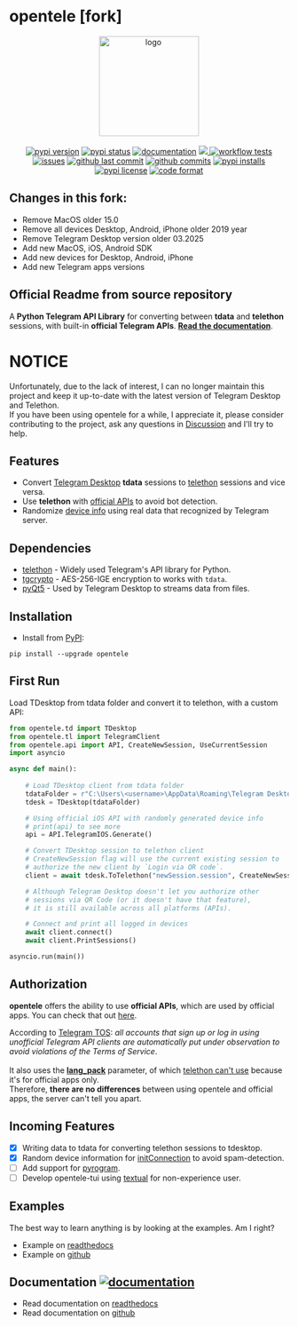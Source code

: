<!-- vim: syntax=Markdown -->

# opentele [fork]

<p align="center">
<img src="https://raw.githubusercontent.com/thedemons/opentele/main/opentele.png" alt="logo" width="180"/>
<br><br>
<a href="https://pypi.org/project/opentele/"><img alt="pypi version" src="https://img.shields.io/pypi/v/opentele?logo=pypi&logoColor=%232d93c1"/></a>
<a href="https://pypi.org/project/opentele/"><img alt="pypi status" src="https://img.shields.io/pypi/status/opentele?color=%2331c754&logo=pypi&logoColor=%232d93c1"/></a>
<a href="https://opentele.readthedocs.io/"><img alt="documentation" src="https://img.shields.io/readthedocs/opentele.svg?color=%2331c754&logo=readthedocs"/></a>
<a href="https://codecov.io/gh/thedemons/opentele">
<img src="https://img.shields.io/codecov/c/github/thedemons/opentele?color=%2331c754&label=codecov&logo=codecov&token=H2IWGEJ5LN"/>
</a>
<a href="https://github.com/thedemons/opentele/actions/workflows/package.yml"><img alt="workflow tests" src="https://img.shields.io/github/workflow/status/thedemons/opentele/package?logo=github&color=%2331c754"/></a>
<a href="https://github.com/thedemons/opentele/issues"><img alt="issues" src="https://img.shields.io/github/issues/thedemons/opentele?color=%2331c754&logo=github"/></a>
<a href="https://github.com/thedemons/opentele/commits/main"><img alt="github last commit" src="https://img.shields.io/github/last-commit/thedemons/opentele?color=%2331c754&logo=github"/></a>
<a href="https://github.com/thedemons/opentele/commits/main"><img alt="github commits" src="https://img.shields.io/github/commit-activity/m/thedemons/opentele?logo=github"/></a>
<a href="https://pypi.org/project/opentele/"><img alt="pypi installs" src="https://img.shields.io/pypi/dm/opentele?label=installs&logo=docusign&color=%2331c754"/></a>
<a href="https://en.wikipedia.org/wiki/MIT_License"><img alt="pypi license" src="https://img.shields.io/pypi/l/opentele?color=%2331c754&logo=gitbook&logoColor=white"/></a>
<a href="https://github.com/psf/black"><img alt="code format" src="https://img.shields.io/badge/code%20style-black-000000.svg?logo=python&logoColor=%232d93c1"/></a>
</p>

## Changes in this fork: 
- Remove MacOS older 15.0
- Remove all devices Desktop, Android, iPhone older 2019 year
- Remove Telegram Desktop version older 03.2025
- Add new MacOS, iOS, Android SDK
- Add new devices for Desktop, Android, iPhone
- Add new Telegram apps versions

## Official Readme from source repository
A **Python Telegram API Library** for converting between **tdata** and **telethon** sessions, with built-in **official Telegram APIs**. [**Read the documentation**](https://opentele.readthedocs.io/en/latest/documentation/telegram-desktop/tdesktop/).

# NOTICE
Unfortunately, due to the lack of interest, I can no longer maintain this project and keep it up-to-date with the latest version of Telegram Desktop and Telethon.
<br>
If you have been using opentele for a while, I appreciate it, please consider contributing to the project, ask any questions in [Discussion](https://github.com/thedemons/opentele/discussions) and I'll try to help.

## Features
- Convert [Telegram Desktop](https://github.com/telegramdesktop/tdesktop) **tdata** sessions to [telethon](https://github.com/LonamiWebs/Telethon) sessions and vice versa.
- Use **telethon** with [official APIs](#authorization) to avoid bot detection.
- Randomize [device info](https://opentele.readthedocs.io/en/latest/documentation/authorization/api/#generate) using real data that recognized by Telegram server.

## Dependencies

- [telethon](https://github.com/LonamiWebs/Telethon) - Widely used Telegram's API library for Python.
- [tgcrypto](https://github.com/pyrogram/tgcrypto) - AES-256-IGE encryption to works with `tdata`.
- [pyQt5](https://www.riverbankcomputing.com/software/pyqt/) - Used by Telegram Desktop to streams data from files.

## Installation
- Install from [PyPI](https://pypi.org/project/opentele/):
```pip title="pip"
pip install --upgrade opentele
```

## First Run
Load TDesktop from tdata folder and convert it to telethon, with a custom API:
```python
from opentele.td import TDesktop
from opentele.tl import TelegramClient
from opentele.api import API, CreateNewSession, UseCurrentSession
import asyncio

async def main():
    
    # Load TDesktop client from tdata folder
    tdataFolder = r"C:\Users\<username>\AppData\Roaming\Telegram Desktop\tdata"
    tdesk = TDesktop(tdataFolder)

    # Using official iOS API with randomly generated device info
    # print(api) to see more
    api = API.TelegramIOS.Generate()

    # Convert TDesktop session to telethon client
    # CreateNewSession flag will use the current existing session to
    # authorize the new client by `Login via QR code`.
    client = await tdesk.ToTelethon("newSession.session", CreateNewSession, api)

    # Although Telegram Desktop doesn't let you authorize other
    # sessions via QR Code (or it doesn't have that feature),
    # it is still available across all platforms (APIs).

    # Connect and print all logged in devices
    await client.connect()
    await client.PrintSessions()

asyncio.run(main())
```

## Authorization
**opentele** offers the ability to use **official APIs**, which are used by official apps. You can check that out [here](https://opentele.readthedocs.io/en/latest/documentation/authorization/api/#class-api).
<br>

According to [Telegram TOS](https://core.telegram.org/api/obtaining_api_id#using-the-api-id): *all accounts that sign up or log in using unofficial Telegram API clients are automatically put under observation to avoid violations of the Terms of Service*.
<br>
<br>
It also uses the **[lang_pack](https://core.telegram.org/method/initConnection)** parameter, of which [telethon can't use](https://github.com/LonamiWebs/Telethon/blob/dd51aea4db90fd255a14e27192e221c70b45e105/telethon/_client/telegrambaseclient.py#L197) because it's for official apps only.
<br>
Therefore, **there are no differences** between using opentele and official apps, the server can't tell you apart.

## Incoming Features
- [x] Writing data to tdata for converting telethon sessions to tdesktop.
- [x] Random device information for [initConnection](https://core.telegram.org/method/initConnection) to avoid spam-detection.
- [ ] Add support for [pyrogram](https://github.com/pyrogram/pyrogram).
- [ ] Develop opentele-tui using [textual](https://github.com/Textualize/textual) for non-experience user.

## Examples
The best way to learn anything is by looking at the examples. Am I right?

- Example on [readthedocs](https://opentele.readthedocs.io/en/latest/examples/)
- Example on [github](./examples)

## Documentation [![documentation](https://readthedocs.org/projects/opentele/badge/?version=latest&style=flat)](https://opentele.readthedocs.io/)
- Read documentation on [readthedocs](https://opentele.readthedocs.io/en/latest/documentation/telegram-desktop/tdesktop/)
- Read documentation on [github](https://github.com/thedemons/opentele/tree/main/docs-github)
